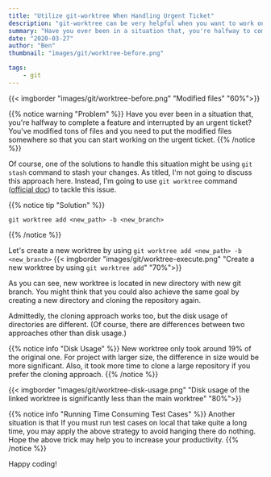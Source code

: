 ```yaml
---
title: "Utilize git-worktree When Handling Urgent Ticket"
description: "git-worktree can be very helpful when you want to work on another branch and leave current branch untouched"
summary: "Have you ever been in a situation that, you're halfway to complete a feature and interrupted by an urgent ticket? You've modified tons of files and you need to put the modified files somewhere so that you can start working on the urgent ticket." # For the post in lists.
date: "2020-03-27"
author: "Ben"
thumbnail: "images/git/worktree-before.png"

tags:
    - git
---
```

{{< imgborder "images/git/worktree-before.png" "Modified files" "60%">}}

{{% notice warning "Problem" %}}
Have you ever been in a situation that, you're halfway to complete a feature and interrupted by an urgent ticket? You've modified tons of files and you need to put the modified files somewhere so that you can start working on the urgent ticket.
{{% /notice %}}


Of course, one of the solutions to handle this situation might be using `git stash` command to stash your changes. As titled, I'm not going to discuss this approach here. Instead, I'm going to use `git worktree` command ([official doc](https://git-scm.com/docs/git-worktree)) to tackle this issue.

{{% notice tip "Solution" %}}
```shell
git worktree add <new_path> -b <new_branch>
```
{{% /notice %}}

Let's create a new worktree by using `git worktree add <new_path> -b <new_branch>`
{{< imgborder "images/git/worktree-execute.png" "Create a new worktree by using `git worktree add`" "70%">}}

As you can see, new worktree is located in new directory with new git branch. You might think that you could also achieve the same goal by creating a new directory and cloning the repository again.

Admittedly, the cloning approach works too, but the disk usage of directories are different. (Of course, there are differences between two approaches other than disk usage.)

{{% notice info "Disk Usage" %}}
New worktree only took around 19% of the original one. For project with larger size, the difference in size would be more significant. Also, it took more time to clone a large repository if you prefer the cloning approach.
{{% /notice %}}


{{< imgborder "images/git/worktree-disk-usage.png" "Disk usage of the linked worktree is significantly less than the main worktree" "80%">}}

{{% notice info "Running Time Consuming Test Cases" %}}
Another situation is that If you must run test cases on local that take quite a long time, you may apply the above strategy to avoid hanging there do nothing. Hope the above trick may help you to increase your productivity.
{{% /notice %}}

Happy coding!
